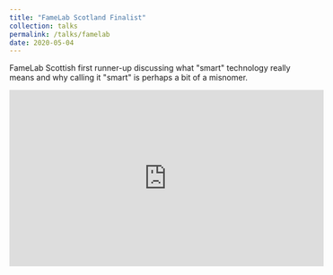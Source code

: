 ```yaml
---
title: "FameLab Scotland Finalist"
collection: talks
permalink: /talks/famelab
date: 2020-05-04
---
```


FameLab Scottish first runner-up discussing what "smart" technology really means
and why calling it "smart" is perhaps a bit of a misnomer.


<iframe width="560" height="315" src="https://www.youtube.com/embed/9WZHeY0ckdE?start=1647" frameborder="0" allow="accelerometer; autoplay; clipboard-write; encrypted-media; gyroscope; picture-in-picture" allowfullscreen></iframe>
